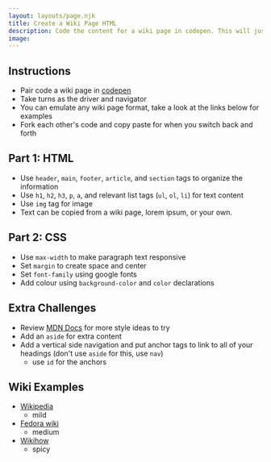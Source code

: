 ```yaml
---
layout: layouts/page.njk
title: Create a Wiki Page HTML 
description: Code the content for a wiki page in codepen. This will just focus on adding content in html.
image:
---
```


## Instructions
- Pair code a wiki page in [codepen](https://codepen.io)
- Take turns as the driver and navigator
- You can emulate any wiki page format, take a look at the links below for examples
- Fork each other's code and copy paste for when you switch back and forth

## Part 1: HTML
- Use `header`, `main`, `footer`, `article`, and `section` tags to organize the information
- Use `h1`, `h2`, `h3`, `p`, `a`, and relevant list tags (`ul`, `ol`, `li`) for text content
- Use `img` tag for image
- Text can be copied from a wiki page, lorem ipsum, or your own.

## Part 2: CSS
- Use `max-width` to make paragraph text responsive
- Set `margin` to create space and center
- Set `font-family` using google fonts
- Add colour using `background-color` and `color` declarations

## Extra Challenges
- Review [MDN Docs](https://developer.mozilla.org/en-US/docs/Web/CSS) for more style ideas to try
- Add an `aside` for extra content
- Add a vertical side navigation and put anchor tags to link to all of your headings (don't use `aside` for this, use `nav`)
  - use `id` for the anchors

## Wiki Examples
- [Wikipedia](https://en.wikipedia.org/wiki/HTML5)
  - mild
- [Fedora wiki](https://fedoraproject.org/wiki/Packaging:Node.js)
  - medium
- [Wikihow](https://www.wikihow.com/Be-Safe-and-Smart-on-the-Internet)
  - spicy